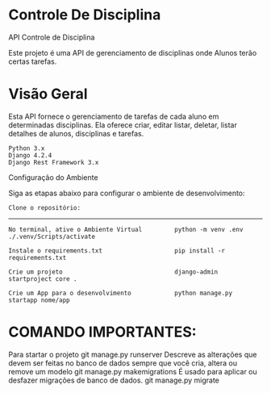 # Controle De Disciplina

API Controle de Disciplina

Este projeto é uma API de gerenciamento de disciplinas onde Alunos terão certas tarefas.

# Visão Geral

Esta API fornece o gerenciamento de tarefas de cada aluno em determinadas disciplinas. Ela oferece criar, editar listar, deletar, listar detalhes de alunos, disciplinas e tarefas.

    Python 3.x
    Django 4.2.4
    Django Rest Framework 3.x

Configuração do Ambiente

Siga as etapas abaixo para configurar o ambiente de desenvolvimento:

    Clone o repositório:

*********

    No terminal, ative o Ambiente Virtual         python -m venv .env ./.venv/Scripts/activate

    Instale o requirements.txt                    pip install -r requirements.txt

    Crie um projeto                               django-admin startproject core .

    Crie um App para o desenvolvimento            python manage.py startapp nome/app


# COMANDO IMPORTANTES:

Para startar o projeto                                                                                                    git manage.py runserver
Descreve as alterações que devem ser feitas no banco de dados sempre que você cria, altera ou remove um modelo            git manage.py makemigrations 
É usado para aplicar ou desfazer migrações de banco de dados.                                                             git manage.py migrate 
